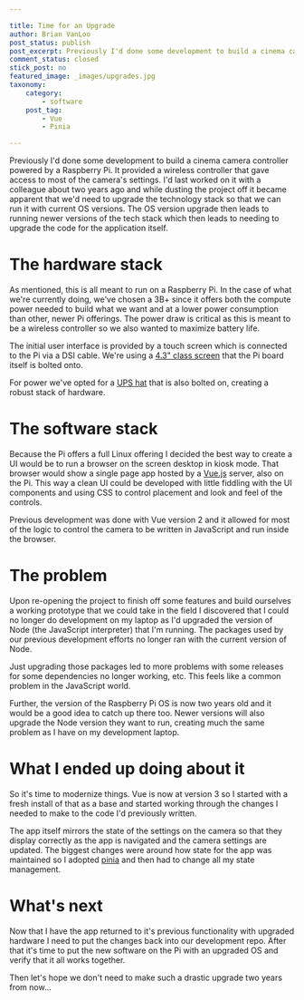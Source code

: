 ```yaml
---

title: Time for an Upgrade
author: Brian VanLoo
post_status: publish
post_excerpt: Previously I'd done some development to build a cinema camera controller powered by a Raspberry Pi. while dusting the project off it became apparent that we'd need to upgrade the technology stack so that we can run it with current OS versions. The OS version upgrade then leads to
comment_status: closed
stick_post: no
featured_image: _images/upgrades.jpg
taxonomy:
    category:
        - software
    post_tag:
        - Vue
        - Pinia

---
```


Previously I'd done some development to build a cinema camera controller powered by a Raspberry Pi.
It provided a wireless controller that gave access to most of the camera's settings.
I'd last worked on it with a colleague about two years ago and while dusting the project off it became apparent that we'd need to upgrade the technology stack so that we can run it with current OS versions.
The OS version upgrade then leads to running newer versions of the tech stack which then leads to needing to upgrade the code for the application itself.

# The hardware stack

As mentioned, this is all meant to run on a Raspberry Pi.
In the case of what we're currently doing, we've chosen a 3B+ since it offers both the compute power needed to build what we want and at a lower power consumption than other, newer Pi offerings.
The power draw is critical as this is meant to be a wireless controller so we also wanted to maximize battery life.

The initial user interface is provided by a touch screen which is connected to the Pi via a DSI cable.
We're using a [4.3" class screen](https://amzn.to/3UcMQC3) that the Pi board itself is bolted onto.

For power we've opted for a [UPS hat](https://amzn.to/4aJW9Pe) that is also bolted on, creating a robust stack of hardware.

# The software stack

Because the Pi offers a full Linux offering I decided the best way to create a UI would be to run a browser on the screen desktop in kiosk mode.
That browser would show a single page app hosted by a [Vue.js](https://vuejs.org/) server, also on the Pi.
This way a clean UI could be developed with little fiddling with the UI components and using CSS to control placement and look and feel of the controls.

Previous development was done with Vue version 2 and it allowed for most of the logic to control the camera to be written in JavaScript and run inside the browser.

# The problem

Upon re-opening the project to finish off some features and build ourselves a working prototype that we could take in the field I discovered that I could no longer do development on my laptop as I'd upgraded the version of Node (the JavaScript interpreter) that I'm running.
The packages used by our previous development efforts no longer ran with the current version of Node.

Just upgrading those packages led to more problems with some releases for some dependencies no longer working, etc.
This feels like a common problem in the JavaScript world.

Further, the version of the Raspberry Pi OS is now two years old and it would be a good idea to catch up there too.
Newer versions will also upgrade the Node version they want to run, creating much the same problem as I have on my development laptop.

# What I ended up doing about it

So it's time to modernize things.
Vue is now at version 3 so I started with a fresh install of that as a base and started working through the changes I needed to make to the code I'd previously written.

The app itself mirrors the state of the settings on the camera so that they display correctly as the app is navigated and the camera settings are updated.
The biggest changes were around how state for the app was maintained so I adopted [pinia](https://pinia.vuejs.org/) and then had to change all my state management.

# What's next

Now that I have the app returned to it's previous functionality with upgraded hardware I need to put the changes back into our development repo.
After that it's time to put the new software on the Pi with an upgraded OS and verify that it all works together.

Then let's hope we don't need to make such a drastic upgrade two years from now...
